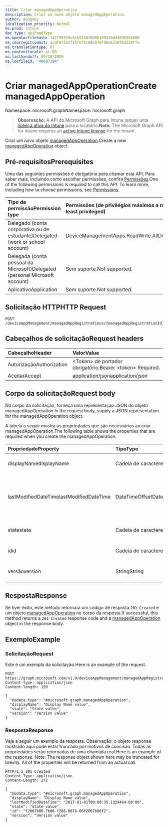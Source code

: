 ```yaml
---
title: Criar managedAppOperation
description: Criar um novo objeto managedAppOperation.
author: dougeby
localization_priority: Normal
ms.prod: intune
doc_type: apiPageType
ms.openlocfilehash: 147f95839e8eb5130f609b105010dd38d558e888
ms.sourcegitcommit: acdf972e2f25fef2c6855f6f28a63c0762228ffa
ms.translationtype: MT
ms.contentlocale: pt-BR
ms.lasthandoff: 09/18/2020
ms.locfileid: "48087394"
---
```

# <a name="create-managedappoperation"></a><span data-ttu-id="290bb-103">Criar managedAppOperation</span><span class="sxs-lookup"><span data-stu-id="290bb-103">Create managedAppOperation</span></span>

<span data-ttu-id="290bb-104">Namespace: microsoft.graph</span><span class="sxs-lookup"><span data-stu-id="290bb-104">Namespace: microsoft.graph</span></span>

> <span data-ttu-id="290bb-105">**Observação:** A API do Microsoft Graph para Intune requer uma [licença ativa do Intune](https://go.microsoft.com/fwlink/?linkid=839381) para o locatário.</span><span class="sxs-lookup"><span data-stu-id="290bb-105">**Note:** The Microsoft Graph API for Intune requires an [active Intune license](https://go.microsoft.com/fwlink/?linkid=839381) for the tenant.</span></span>

<span data-ttu-id="290bb-106">Criar um novo objeto [managedAppOperation](../resources/intune-mam-managedappoperation.md).</span><span class="sxs-lookup"><span data-stu-id="290bb-106">Create a new [managedAppOperation](../resources/intune-mam-managedappoperation.md) object.</span></span>

## <a name="prerequisites"></a><span data-ttu-id="290bb-107">Pré-requisitos</span><span class="sxs-lookup"><span data-stu-id="290bb-107">Prerequisites</span></span>
<span data-ttu-id="290bb-p101">Uma das seguintes permissões é obrigatória para chamar esta API. Para saber mais, incluindo como escolher permissões, confira [Permissões](/graph/permissions-reference).</span><span class="sxs-lookup"><span data-stu-id="290bb-p101">One of the following permissions is required to call this API. To learn more, including how to choose permissions, see [Permissions](/graph/permissions-reference).</span></span>

|<span data-ttu-id="290bb-110">Tipo de permissão</span><span class="sxs-lookup"><span data-stu-id="290bb-110">Permission type</span></span>|<span data-ttu-id="290bb-111">Permissões (de privilégios máximos a mínimos)</span><span class="sxs-lookup"><span data-stu-id="290bb-111">Permissions (from most to least privileged)</span></span>|
|:---|:---|
|<span data-ttu-id="290bb-112">Delegado (conta corporativa ou de estudante)</span><span class="sxs-lookup"><span data-stu-id="290bb-112">Delegated (work or school account)</span></span>|<span data-ttu-id="290bb-113">DeviceManagementApps.ReadWrite.All</span><span class="sxs-lookup"><span data-stu-id="290bb-113">DeviceManagementApps.ReadWrite.All</span></span>|
|<span data-ttu-id="290bb-114">Delegada (conta pessoal da Microsoft)</span><span class="sxs-lookup"><span data-stu-id="290bb-114">Delegated (personal Microsoft account)</span></span>|<span data-ttu-id="290bb-115">Sem suporte.</span><span class="sxs-lookup"><span data-stu-id="290bb-115">Not supported.</span></span>|
|<span data-ttu-id="290bb-116">Aplicativo</span><span class="sxs-lookup"><span data-stu-id="290bb-116">Application</span></span>|<span data-ttu-id="290bb-117">Sem suporte.</span><span class="sxs-lookup"><span data-stu-id="290bb-117">Not supported.</span></span>|

## <a name="http-request"></a><span data-ttu-id="290bb-118">Solicitação HTTP</span><span class="sxs-lookup"><span data-stu-id="290bb-118">HTTP Request</span></span>
<!-- {
  "blockType": "ignored"
}
-->
``` http
POST /deviceAppManagement/managedAppRegistrations/{managedAppRegistrationId}/operations
```

## <a name="request-headers"></a><span data-ttu-id="290bb-119">Cabeçalhos de solicitação</span><span class="sxs-lookup"><span data-stu-id="290bb-119">Request headers</span></span>
|<span data-ttu-id="290bb-120">Cabeçalho</span><span class="sxs-lookup"><span data-stu-id="290bb-120">Header</span></span>|<span data-ttu-id="290bb-121">Valor</span><span class="sxs-lookup"><span data-stu-id="290bb-121">Value</span></span>|
|:---|:---|
|<span data-ttu-id="290bb-122">Autorização</span><span class="sxs-lookup"><span data-stu-id="290bb-122">Authorization</span></span>|<span data-ttu-id="290bb-123">&lt;Token&gt; de portador obrigatório.</span><span class="sxs-lookup"><span data-stu-id="290bb-123">Bearer &lt;token&gt; Required.</span></span>|
|<span data-ttu-id="290bb-124">Aceitar</span><span class="sxs-lookup"><span data-stu-id="290bb-124">Accept</span></span>|<span data-ttu-id="290bb-125">application/json</span><span class="sxs-lookup"><span data-stu-id="290bb-125">application/json</span></span>|

## <a name="request-body"></a><span data-ttu-id="290bb-126">Corpo da solicitação</span><span class="sxs-lookup"><span data-stu-id="290bb-126">Request body</span></span>
<span data-ttu-id="290bb-127">No corpo da solicitação, forneça uma representação JSON do objeto managedAppOperation.</span><span class="sxs-lookup"><span data-stu-id="290bb-127">In the request body, supply a JSON representation for the managedAppOperation object.</span></span>

<span data-ttu-id="290bb-128">A tabela a seguir mostra as propriedades que são necessárias ao criar managedAppOperation.</span><span class="sxs-lookup"><span data-stu-id="290bb-128">The following table shows the properties that are required when you create the managedAppOperation.</span></span>

|<span data-ttu-id="290bb-129">Propriedade</span><span class="sxs-lookup"><span data-stu-id="290bb-129">Property</span></span>|<span data-ttu-id="290bb-130">Tipo</span><span class="sxs-lookup"><span data-stu-id="290bb-130">Type</span></span>|<span data-ttu-id="290bb-131">Descrição</span><span class="sxs-lookup"><span data-stu-id="290bb-131">Description</span></span>|
|:---|:---|:---|
|<span data-ttu-id="290bb-132">displayName</span><span class="sxs-lookup"><span data-stu-id="290bb-132">displayName</span></span>|<span data-ttu-id="290bb-133">Cadeia de caracteres</span><span class="sxs-lookup"><span data-stu-id="290bb-133">String</span></span>|<span data-ttu-id="290bb-134">O nome da operação.</span><span class="sxs-lookup"><span data-stu-id="290bb-134">The operation name.</span></span>|
|<span data-ttu-id="290bb-135">lastModifiedDateTime</span><span class="sxs-lookup"><span data-stu-id="290bb-135">lastModifiedDateTime</span></span>|<span data-ttu-id="290bb-136">DateTimeOffset</span><span class="sxs-lookup"><span data-stu-id="290bb-136">DateTimeOffset</span></span>|<span data-ttu-id="290bb-137">Última vez em que a operação de aplicativo foi modificada.</span><span class="sxs-lookup"><span data-stu-id="290bb-137">The last time the app operation was modified.</span></span>|
|<span data-ttu-id="290bb-138">state</span><span class="sxs-lookup"><span data-stu-id="290bb-138">state</span></span>|<span data-ttu-id="290bb-139">Cadeia de caracteres</span><span class="sxs-lookup"><span data-stu-id="290bb-139">String</span></span>|<span data-ttu-id="290bb-140">O estado atual da operação</span><span class="sxs-lookup"><span data-stu-id="290bb-140">The current state of the operation</span></span>|
|<span data-ttu-id="290bb-141">id</span><span class="sxs-lookup"><span data-stu-id="290bb-141">id</span></span>|<span data-ttu-id="290bb-142">Cadeia de caracteres</span><span class="sxs-lookup"><span data-stu-id="290bb-142">String</span></span>|<span data-ttu-id="290bb-143">Chave da entidade.</span><span class="sxs-lookup"><span data-stu-id="290bb-143">Key of the entity.</span></span>|
|<span data-ttu-id="290bb-144">versão</span><span class="sxs-lookup"><span data-stu-id="290bb-144">version</span></span>|<span data-ttu-id="290bb-145">String</span><span class="sxs-lookup"><span data-stu-id="290bb-145">String</span></span>|<span data-ttu-id="290bb-146">Versão da entidade.</span><span class="sxs-lookup"><span data-stu-id="290bb-146">Version of the entity.</span></span>|



## <a name="response"></a><span data-ttu-id="290bb-147">Resposta</span><span class="sxs-lookup"><span data-stu-id="290bb-147">Response</span></span>
<span data-ttu-id="290bb-148">Se tiver êxito, este método retornará um código de resposta `201 Created` e um objeto [managedAppOperation](../resources/intune-mam-managedappoperation.md) no corpo da resposta.</span><span class="sxs-lookup"><span data-stu-id="290bb-148">If successful, this method returns a `201 Created` response code and a [managedAppOperation](../resources/intune-mam-managedappoperation.md) object in the response body.</span></span>

## <a name="example"></a><span data-ttu-id="290bb-149">Exemplo</span><span class="sxs-lookup"><span data-stu-id="290bb-149">Example</span></span>

### <a name="request"></a><span data-ttu-id="290bb-150">Solicitação</span><span class="sxs-lookup"><span data-stu-id="290bb-150">Request</span></span>
<span data-ttu-id="290bb-151">Este é um exemplo da solicitação.</span><span class="sxs-lookup"><span data-stu-id="290bb-151">Here is an example of the request.</span></span>
``` http
POST https://graph.microsoft.com/v1.0/deviceAppManagement/managedAppRegistrations/{managedAppRegistrationId}/operations
Content-type: application/json
Content-length: 159

{
  "@odata.type": "#microsoft.graph.managedAppOperation",
  "displayName": "Display Name value",
  "state": "State value",
  "version": "Version value"
}
```

### <a name="response"></a><span data-ttu-id="290bb-152">Resposta</span><span class="sxs-lookup"><span data-stu-id="290bb-152">Response</span></span>
<span data-ttu-id="290bb-p102">Veja a seguir um exemplo da resposta. Observação: o objeto response mostrado aqui pode estar truncado por motivos de concisão. Todas as propriedades serão retornadas de uma chamada real.</span><span class="sxs-lookup"><span data-stu-id="290bb-p102">Here is an example of the response. Note: The response object shown here may be truncated for brevity. All of the properties will be returned from an actual call.</span></span>
``` http
HTTP/1.1 201 Created
Content-Type: application/json
Content-Length: 272

{
  "@odata.type": "#microsoft.graph.managedAppOperation",
  "displayName": "Display Name value",
  "lastModifiedDateTime": "2017-01-01T00:00:35.1329464-08:00",
  "state": "State value",
  "id": "f2867b06-7b06-f286-067b-86f2067b86f2",
  "version": "Version value"
}
```









